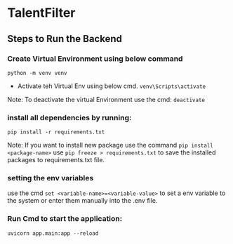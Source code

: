 # TalentFilter

## Steps to Run the Backend
### Create Virtual Environment using below command
`python -m venv venv`

- Activate teh Virtual Env using below cmd.
`venv\Scripts\activate`

Note: To deactivate the virtual Environment use the cmd: `deactivate`

### install all dependencies by running:
`pip install -r requirements.txt`

Note: If you want to install new package use the command `pip install <package-name>`
use `pip freeze > requirements.txt` to save the installed packages to requirements.txt file.

### setting the env variables
use the cmd `set <variable-name>=<variable-value>` to set a env variable to the system or enter them manually into the .env file.

### Run Cmd to start the application:
`uvicorn app.main:app --reload`